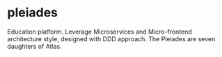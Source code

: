 # pleiades
Education platform. Leverage Microservices and Micro-frontend architecture style, designed with DDD approach. The Pleiades are seven daughters of Atlas.
